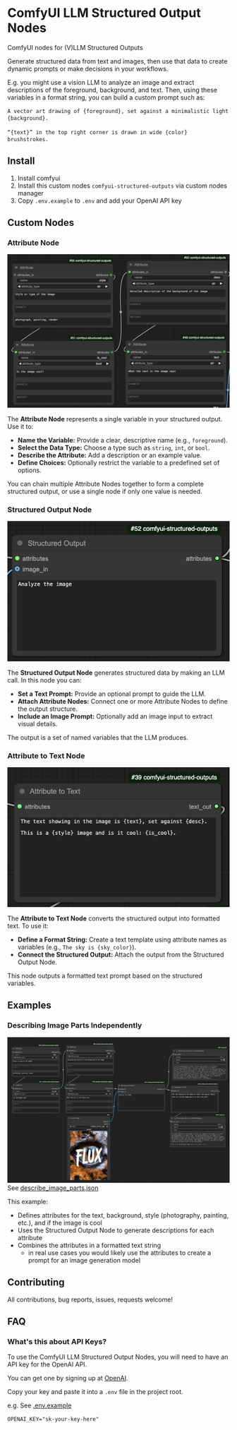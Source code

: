 # ComfyUI LLM Structured Output Nodes
ComfyUI nodes for (V)LLM Structured Outputs

Generate structured data from text and images,
then use that data to create dynamic prompts or make decisions in your workflows.

E.g. you might use a vision LLM to analyze an image and extract descriptions of the foreground, background, and text. 
Then, using these variables in a format string, you can build a custom prompt such as:

```text
A vector art drawing of {foreground}, set against a minimalistic light {background}.

“{text}” in the top right corner is drawn in wide {color} brushstrokes.
```

## Install

1. Install comfyui
2. Install this custom nodes `comfyui-structured-outputs` via custom nodes manager
3. Copy `.env.example` to `.env` and add your OpenAI API key

## Custom Nodes

### Attribute Node

![Attribute Node](docs/resources/attribute_node.png)

The **Attribute Node** represents a single variable in your structured output. Use it to:
- **Name the Variable:** Provide a clear, descriptive name (e.g., `foreground`).
- **Select the Data Type:** Choose a type such as `string`, `int`, or `bool`.
- **Describe the Attribute:** Add a description or an example value.
- **Define Choices:** Optionally restrict the variable to a predefined set of options.

You can chain multiple Attribute Nodes together to form a complete structured output, or use a single node if only one value is needed.

### Structured Output Node

![Structured Output Node](docs/resources/structured_output_node.png)

The **Structured Output Node** generates structured data by making an LLM call. In this node you can:
- **Set a Text Prompt:** Provide an optional prompt to guide the LLM.
- **Attach Attribute Nodes:** Connect one or more Attribute Nodes to define the output structure.
- **Include an Image Prompt:** Optionally add an image input to extract visual details.

The output is a set of named variables that the LLM produces.

### Attribute to Text Node

![Attribute to Text Node](docs/resources/attribute_to_text_node.png)

The **Attribute to Text Node** converts the structured output into formatted text. To use it:
- **Define a Format String:** Create a text template using attribute names as variables (e.g., `The sky is {sky_color}`).
- **Connect the Structured Output:** Attach the output from the Structured Output Node.

This node outputs a formatted text prompt based on the structured variables.

## Examples

### Describing Image Parts Independently
![Describe Image](docs/resources/describe_image_parts_workflow.png)
See [describe_image_parts.json](example_workflows/describe_image_parts.json)

This example:
- Defines attributes for the text, background, style (photography, painting, etc.), and if the image is cool
- Uses the Structured Output Node to generate descriptions for each attribute
- Combines the attributes in a formatted text string
  - in real use cases you would likely use the attributes to create a prompt for an image generation model

## Contributing

All contributions, bug reports, issues, requests welcome!

## FAQ 

### What's this about API Keys?

To use the ComfyUI LLM Structured Output Nodes, you will need to have an API key for the OpenAI API. 

You can get one by signing up at [OpenAI](https://platform.openai.com/signup).

Copy your key and paste it into a `.env` file in the project root. 

e.g. See [.env.example](.env.example)
```
OPENAI_KEY="sk-your-key-here"
```
